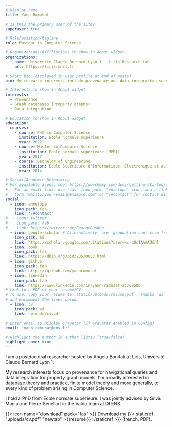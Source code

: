 ```yaml
---
# Display name
title: Yann Ramusat

# Is this the primary user of the site?
superuser: true

# Role/position/tagline
role: Postdoc in Computer Science

# Organizations/Affiliations to show in About widget
organizations:
  - name: Université Claude Bernard Lyon 1   Liris Research Lab 
    url: https://liris.cnrs.fr

# Short bio (displayed in user profile at end of posts)
bio: My research interests include provenance ans data integration scenarios for property graph models.

# Interests to show in About widget
interests:
  - Provenance
  - Graph databases (Property graphs)
  - Data integration

# Education to show in About widget
education:
  courses:
    - course: PhD in Computer Science
      institution: École normale supérieure
      year: 2022
    - course: Master in Computer Science
      institution: École normale supérieure (MPRI)
      year: 2017
    - course: Bachelor of Engineering
      institution: École Supérieure d'Informatique, Électronique et automatique (ESIEA)
      year: 2014

# Social/Academic Networking
# For available icons, see: https://wowchemy.com/docs/getting-started/page-builder/#icons
#   For an email link, use "fas" icon pack, "envelope" icon, and a link in the
#   form "mailto:your-email@example.com" or "/#contact" for contact widget.
social:
  - icon: envelope
    icon_pack: fas
    link: '/#contact'
#  - icon: twitter
#    icon_pack: fab
#    link: https://twitter.com/GeorgeCushen
  - icon: google-scholar # Alternatively, use `graduation-cap` icon from `fas` icon pack
    icon_pack: ai
    link: https://scholar.google.com/citations?user=kc-zUcIAAAAJ&hl
  - icon: book
    icon_pack: fas
    link: https://dblp.org/pid/205/0833.html  
  - icon: github
    icon_pack: fab
    link: https://github.com/yannramusat
  - icon: linkedin
    icon_pack: fab
    link: https://www.linkedin.com/in/yann-ramusat-ab36858b
# Link to a PDF of your resume/CV.
# To use: copy your resume to `static/uploads/resume.pdf`, enable `ai` icons in `params.toml`,
# and uncomment the lines below.
  - icon: cv
    icon_pack: ai
    link: uploads/cv.pdf

# Enter email to display Gravatar (if Gravatar enabled in Config)
email: 'yann.ramusat@ens.fr'

# Highlight the author in author lists? (true/false)
highlight_name: true
---
```


I am a postdoctoral researcher hosted by Angela Bonifati at Liris, Université Claude Bernard Lyon 1.

My research interests focus on provenance for navigational queries and data integration for property graph models.
I'm broadly interested in database theory and practice, finite model theory and more generally, to every kind of problem arising in Computer Science. 

I hold a PhD from École normale supérieure. I was jointly advised by Silviu Maniu and Pierre Senellart in the Valda team at DI ENS.

{{< icon name="download" pack="fas" >}} Download my {{< staticref "uploads/cv.pdf" "newtab" >}}resumé{{< /staticref >}} (french, PDF).

